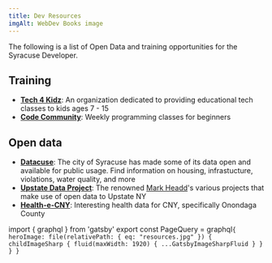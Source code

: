 ```yaml
---
title: Dev Resources
imgAlt: WebDev Books image
---
```


The following is a list of Open Data and training opportunities for the Syracuse Developer.

## Training

- **[Tech 4 Kidz](https://tech4kidz.net)**:
  An organization dedicated to providing educational tech classes to kids ages 7 - 15
- **[Code Community](https://codecommunity.io)**: Weekly programming classes for beginners

## Open data

- **[Datacuse](http://data.syrgov.net)**: The city of Syracuse has made some of its data open and available for public usage. Find information on housing, infrastucture, violations, water quality, and more
- **[Upstate Data Project](https://dataupstate.org/projects/)**: The renowned [Mark Headd](https://twitter.com/mheadd)'s various projects that make use of open data to Upstate NY
- **[Health-e-CNY](http://www.healthecny.org/index.php?module=Tiles&controller=index&action=display&alias=OnondagaData)**: Interesting health data for CNY, specifically Onondaga County

import { graphql } from 'gatsby'
export const PageQuery = graphql`
  {
    heroImage: file(relativePath: { eq: "resources.jpg" }) {
      childImageSharp {
        fluid(maxWidth: 1920) {
          ...GatsbyImageSharpFluid
        }
      }
    }
  }
`
